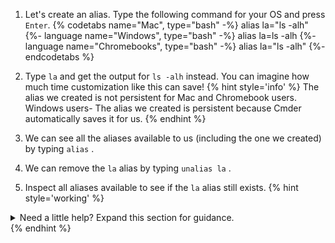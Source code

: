 1. Let's create an alias. Type the following command for your OS and press `Enter`.
   {% codetabs name="Mac", type="bash" -%} 
   alias la="ls -alh"
   {%- language name="Windows", type="bash" -%} 
   alias la=ls -alh
   {%- language name="Chromebooks", type="bash" -%} 
   alias la="ls -alh"
   {%- endcodetabs %}

1. Type `la` <i class="fa fa-share fa-rotate-180"></i> and get the output for `ls -alh` instead. You can imagine how much time customization like this can save!
   {% hint style='info' %}
The alias we created is not persistent for Mac and Chromebook users.
Windows users- The alias we created is persistent because Cmder automatically saves it for us.
   {% endhint %}

1. We can see all the aliases available to us (including the one we created) by typing `alias` <i class="fa fa-share fa-rotate-180"></i>.

1. We can remove the `la` alias by typing `unalias la` <i class="fa fa-share fa-rotate-180"></i>.

1. Inspect all aliases available to see if the `la` alias still exists.
   {% hint style='working' %}
<details>
<summary>
Need a little help? Expand this section for guidance. 
</summary>
Type <code>alias</code> <i class="fa fa-share fa-rotate-180"></i>. <code>la</code> should no longer be.
</details>
   {% endhint %}